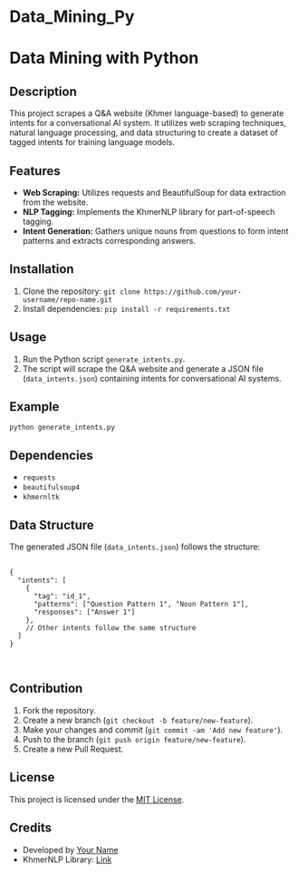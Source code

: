# Data_Mining_Py

<!DOCTYPE html>
<html lang="en">

<body>

  <h1>Data Mining with Python</h1>

  <h2>Description</h2>
  <p>
    This project scrapes a Q&A website (Khmer language-based) to generate intents for a conversational AI system. It utilizes web scraping techniques, natural language processing, and data structuring to create a dataset of tagged intents for training language models.
  </p>

  <h2>Features</h2>
  <ul>
    <li><strong>Web Scraping:</strong> Utilizes requests and BeautifulSoup for data extraction from the website.</li>
    <li><strong>NLP Tagging:</strong> Implements the KhmerNLP library for part-of-speech tagging.</li>
    <li><strong>Intent Generation:</strong> Gathers unique nouns from questions to form intent patterns and extracts corresponding answers.</li>
  </ul>

  <h2>Installation</h2>
  <ol>
    <li>Clone the repository:
      <code>git clone https://github.com/your-username/repo-name.git</code>
    </li>
    <li>Install dependencies:
      <code>pip install -r requirements.txt</code>
    </li>
  </ol>

  <h2>Usage</h2>
  <ol>
    <li>Run the Python script <code>generate_intents.py</code>.</li>
    <li>The script will scrape the Q&A website and generate a JSON file (<code>data_intents.json</code>) containing intents for conversational AI systems.</li>
  </ol>

  <h2>Example</h2>
  <pre><code>python generate_intents.py</code></pre>

  <h2>Dependencies</h2>
  <ul>
    <li><code>requests</code></li>
    <li><code>beautifulsoup4</code></li>
    <li><code>khmernltk</code></li>
  </ul>

  <h2>Data Structure</h2>
  <p>The generated JSON file (<code>data_intents.json</code>) follows the structure:</p>
  <pre>
    <code>
{
  "intents": [
    {
      "tag": "id_1",
      "patterns": ["Question Pattern 1", "Noun Pattern 1"],
      "responses": ["Answer 1"]
    },
    // Other intents follow the same structure
  ]
}
    </code>
  </pre>

  <h2>Contribution</h2>
  <ol>
    <li>Fork the repository.</li>
    <li>Create a new branch (<code>git checkout -b feature/new-feature</code>).</li>
    <li>Make your changes and commit (<code>git commit -am 'Add new feature'</code>).</li>
    <li>Push to the branch (<code>git push origin feature/new-feature</code>).</li>
    <li>Create a new Pull Request.</li>
  </ol>

  <h2>License</h2>
  <p>This project is licensed under the <a href="LICENSE">MIT License</a>.</p>

  <h2>Credits</h2>
  <ul>
    <li>Developed by <a href="link-to-your-profile">Your Name</a></li>
    <li>KhmerNLP Library: <a href="https://github.com/KhmerNLP/khmer-nltk">Link</a></li>
  </ul>

</body>
</html>
